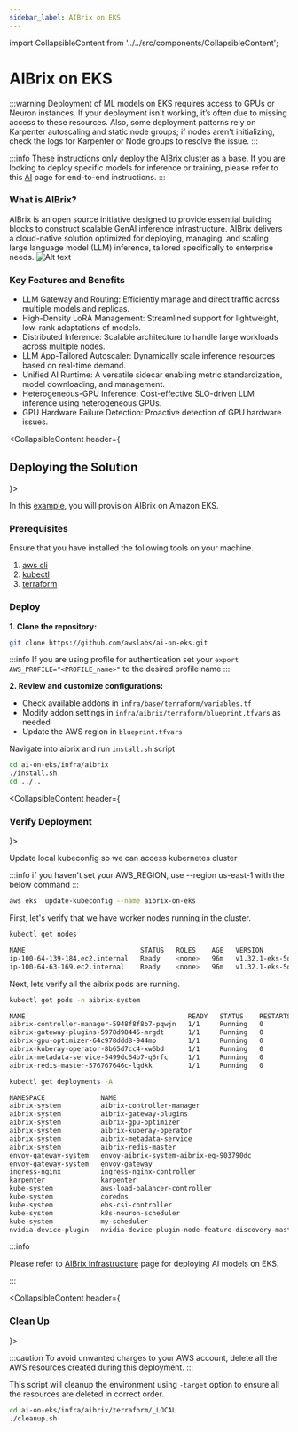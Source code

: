 ```yaml
---
sidebar_label: AIBrix on EKS
---
```

import CollapsibleContent from '../../src/components/CollapsibleContent';

# AIBrix on EKS

:::warning
Deployment of ML models on EKS requires access to GPUs or Neuron instances. If your deployment isn't working, it’s often due to missing access to these resources. Also, some deployment patterns rely on Karpenter autoscaling and static node groups; if nodes aren't initializing, check the logs for Karpenter or Node groups to resolve the issue.
:::

:::info
These instructions only deploy the AIBrix cluster as a base. If you are looking to deploy specific models for inference or training, please refer to this [AI](https://awslabs.github.io/ai-on-eks/docs/blueprints) page for end-to-end instructions.
:::

### What is AIBrix?
AIBrix is an open source initiative designed to provide essential building blocks to construct scalable GenAI inference infrastructure. AIBrix delivers a cloud-native solution optimized for deploying, managing, and scaling large language model (LLM) inference, tailored specifically to enterprise needs.
![Alt text](https://aibrix.readthedocs.io/latest/_images/aibrix-architecture-v1.jpeg)

### Key Features and Benefits
* LLM Gateway and Routing: Efficiently manage and direct traffic across multiple models and replicas.
* High-Density LoRA Management: Streamlined support for lightweight, low-rank adaptations of models.
* Distributed Inference: Scalable architecture to handle large workloads across multiple nodes.
* LLM App-Tailored Autoscaler: Dynamically scale inference resources based on real-time demand.
* Unified AI Runtime: A versatile sidecar enabling metric standardization, model downloading, and management.
* Heterogeneous-GPU Inference: Cost-effective SLO-driven LLM inference using heterogeneous GPUs.
* GPU Hardware Failure Detection: Proactive detection of GPU hardware issues.


<CollapsibleContent header={<h2><span>Deploying the Solution</span></h2>}>

In this [example](https://github.com/awslabs/ai-on-eks/tree/main/infra/aibrix/terraform), you will provision AIBrix on Amazon EKS.

### Prerequisites

Ensure that you have installed the following tools on your machine.

1. [aws cli](https://docs.aws.amazon.com/cli/latest/userguide/install-cliv2.html)
2. [kubectl](https://Kubernetes.io/docs/tasks/tools/)
3. [terraform](https://learn.hashicorp.com/tutorials/terraform/install-cli)

### Deploy

**1. Clone the repository:**

```bash
git clone https://github.com/awslabs/ai-on-eks.git
```

:::info
If you are using profile for authentication
set your `export AWS_PROFILE="<PROFILE_name>"` to the desired profile name
:::

**2. Review and customize configurations:**

- Check available addons in `infra/base/terraform/variables.tf`
- Modify addon settings in `infra/aibrix/terraform/blueprint.tfvars` as needed
- Update the AWS region in `blueprint.tfvars`

Navigate into aibrix and run `install.sh` script

```bash
cd ai-on-eks/infra/aibrix
./install.sh
cd ../..
```

</CollapsibleContent>

<CollapsibleContent header={<h3><span>Verify Deployment</span></h3>}>

Update local kubeconfig so we can access kubernetes cluster

:::info
if you haven't set your AWS_REGION, use --region us-east-1 with the below command
:::

```bash
aws eks  update-kubeconfig --name aibrix-on-eks
```

First, let's verify that we have worker nodes running in the cluster.

```bash
kubectl get nodes
```

```bash
NAME                             STATUS   ROLES    AGE   VERSION
ip-100-64-139-184.ec2.internal   Ready    <none>   96m   v1.32.1-eks-5d632ec
ip-100-64-63-169.ec2.internal    Ready    <none>   96m   v1.32.1-eks-5d632ec
```

Next, lets verify all the aibrix pods are running.

``` bash
kubectl get pods -n aibrix-system
```

```bash
NAME                                         READY   STATUS    RESTARTS   AGE
aibrix-controller-manager-5948f8f8b7-pqwjn   1/1     Running   0          83m
aibrix-gateway-plugins-5978d98445-mrgdt      1/1     Running   0          83m
aibrix-gpu-optimizer-64c978ddd8-944mp        1/1     Running   0          83m
aibrix-kuberay-operator-8b65d7cc4-xw6bd      1/1     Running   0          83m
aibrix-metadata-service-5499dc64b7-q6rfc     1/1     Running   0          83m
aibrix-redis-master-576767646c-lqdkk         1/1     Running   0          83m
```

```bash
kubectl get deployments -A
```

```bash
NAMESPACE              NAME                                                 READY   UP-TO-DATE   AVAILABLE   AGE
aibrix-system          aibrix-controller-manager                            1/1     1            1           11m
aibrix-system          aibrix-gateway-plugins                               1/1     1            1           11m
aibrix-system          aibrix-gpu-optimizer                                 1/1     1            1           11m
aibrix-system          aibrix-kuberay-operator                              1/1     1            1           11m
aibrix-system          aibrix-metadata-service                              1/1     1            1           10m
aibrix-system          aibrix-redis-master                                  1/1     1            1           11m
envoy-gateway-system   envoy-aibrix-system-aibrix-eg-903790dc               1/1     1            1           11m
envoy-gateway-system   envoy-gateway                                        1/1     1            1           12m
ingress-nginx          ingress-nginx-controller                             1/1     1            1           11m
karpenter              karpenter                                            2/2     2            2           99m
kube-system            aws-load-balancer-controller                         2/2     2            2           12m
kube-system            coredns                                              2/2     2            2           102m
kube-system            ebs-csi-controller                                   2/2     2            2           80m
kube-system            k8s-neuron-scheduler                                 1/1     1            1           12m
kube-system            my-scheduler                                         1/1     1            1           12m
nvidia-device-plugin   nvidia-device-plugin-node-feature-discovery-master   1/1     1            1           12m
```

:::info

Please refer to [AIBrix Infrastructure](https://awslabs.github.io/ai-on-eks/docs/blueprints) page for deploying AI models on EKS.

:::

</CollapsibleContent>

<CollapsibleContent header={<h3><span>Clean Up</span></h3>}>

:::caution
To avoid unwanted charges to your AWS account, delete all the AWS resources created during this deployment.
:::

This script will cleanup the environment using `-target` option to ensure all the resources are deleted in correct order.

```bash
cd ai-on-eks/infra/aibrix/terraform/_LOCAL
./cleanup.sh
```

</CollapsibleContent>

